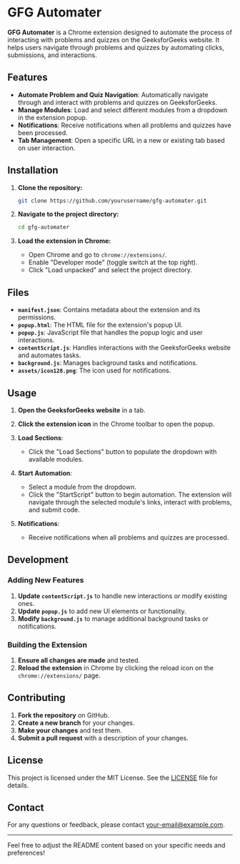 # GFG Automater

**GFG Automater** is a Chrome extension designed to automate the process of interacting with problems and quizzes on the GeeksforGeeks website. It helps users navigate through problems and quizzes by automating clicks, submissions, and interactions.

## Features

- **Automate Problem and Quiz Navigation**: Automatically navigate through and interact with problems and quizzes on GeeksforGeeks.
- **Manage Modules**: Load and select different modules from a dropdown in the extension popup.
- **Notifications**: Receive notifications when all problems and quizzes have been processed.
- **Tab Management**: Open a specific URL in a new or existing tab based on user interaction.

## Installation

1. **Clone the repository:**

   ```bash
   git clone https://github.com/yourusername/gfg-automater.git
   ```

2. **Navigate to the project directory:**

   ```bash
   cd gfg-automater
   ```

3. **Load the extension in Chrome:**

   - Open Chrome and go to `chrome://extensions/`.
   - Enable "Developer mode" (toggle switch at the top right).
   - Click "Load unpacked" and select the project directory.

## Files

- **`manifest.json`**: Contains metadata about the extension and its permissions.
- **`popup.html`**: The HTML file for the extension's popup UI.
- **`popup.js`**: JavaScript file that handles the popup logic and user interactions.
- **`contentScript.js`**: Handles interactions with the GeeksforGeeks website and automates tasks.
- **`background.js`**: Manages background tasks and notifications.
- **`assets/icon128.png`**: The icon used for notifications.

## Usage

1. **Open the GeeksforGeeks website** in a tab.

2. **Click the extension icon** in the Chrome toolbar to open the popup.

3. **Load Sections**:
   - Click the "Load Sections" button to populate the dropdown with available modules.

4. **Start Automation**:
   - Select a module from the dropdown.
   - Click the "StartScript" button to begin automation. The extension will navigate through the selected module's links, interact with problems, and submit code.

5. **Notifications**:
   - Receive notifications when all problems and quizzes are processed.

## Development

### Adding New Features

1. **Update `contentScript.js`** to handle new interactions or modify existing ones.
2. **Update `popup.js`** to add new UI elements or functionality.
3. **Modify `background.js`** to manage additional background tasks or notifications.

### Building the Extension

1. **Ensure all changes are made** and tested.
2. **Reload the extension** in Chrome by clicking the reload icon on the `chrome://extensions/` page.

## Contributing

1. **Fork the repository** on GitHub.
2. **Create a new branch** for your changes.
3. **Make your changes** and test them.
4. **Submit a pull request** with a description of your changes.

## License

This project is licensed under the MIT License. See the [LICENSE](LICENSE) file for details.

## Contact

For any questions or feedback, please contact [your-email@example.com](mailto:your-email@example.com).

---

Feel free to adjust the README content based on your specific needs and preferences!